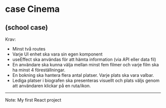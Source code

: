 # case Cinema
(school case)
---
Krav:
* Minst två routes
* Varje UI enhet ska vara sin egen komponent
* useEffect ska användas för att hämta information (via API eller data fil)
* En användare ska kunna välja mellan minst fem filmer och varje film ska ha minst 4 föreställningar.
* En bokning ska hantera flera antal platser. Varje plats ska vara valbar.
* Lediga platser i biografen ska presenteras visuellt och plats väljs genom att användaren klickar på en ruta/ikon.
---
Note: My first React project
